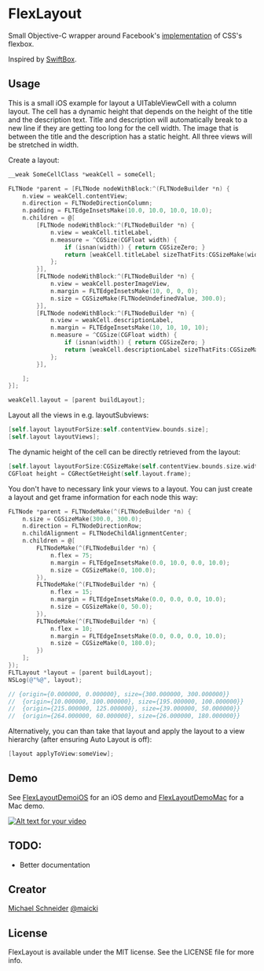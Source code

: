 # FlexLayout

Small Objective-C wrapper around Facebook's [implementation](https://github.com/facebook/css-layout) of CSS's flexbox.

Inspired by [SwiftBox](https://github.com/joshaber/SwiftBox).

## Usage

This is a small iOS example for layout a UITableViewCell with a column layout. The cell has a dynamic height that depends on the height of the title and the description text. Title and description will automatically break to a new line if they are getting too long for the cell width. The image that is between the title and the description has a static height. All three views will be stretched in width.

Create a layout:
```objective-c
__weak SomeCellClass *weakCell = someCell;

FLTNode *parent = [FLTNode nodeWithBlock:^(FLTNodeBuilder *n) {
    n.view = weakCell.contentView;
    n.direction = FLTNodeDirectionColumn;
    n.padding = FLTEdgeInsetsMake(10.0, 10.0, 10.0, 10.0);
    n.children = @[
        [FLTNode nodeWithBlock:^(FLTNodeBuilder *n) {
            n.view = weakCell.titleLabel,
            n.measure = ^CGSize(CGFloat width) {
                if (isnan(width)) { return CGSizeZero; }
                return [weakCell.titleLabel sizeThatFits:CGSizeMake(width, CGFLOAT_MAX)];
            };
        }],
        [FLTNode nodeWithBlock:^(FLTNodeBuilder *n) {
            n.view = weakCell.posterImageView,
            n.margin = FLTEdgeInsetsMake(10, 0, 0, 0);
            n.size = CGSizeMake(FLTNodeUndefinedValue, 300.0);
        }],
        [FLTNode nodeWithBlock:^(FLTNodeBuilder *n) {
            n.view = weakCell.descriptionLabel,
            n.margin = FLTEdgeInsetsMake(10, 10, 10, 10);
            n.measure = ^CGSize(CGFloat width) {
                if (isnan(width)) { return CGSizeZero; }
                return [weakCell.descriptionLabel sizeThatFits:CGSizeMake(width, CGFLOAT_MAX)];
            };
        }],

    ];
}];

weakCell.layout = [parent buildLayout];
```

Layout all the views in e.g. layoutSubviews:
```objective-c
[self.layout layoutForSize:self.contentView.bounds.size];
[self.layout layoutViews];
```

The dynamic height of the cell can be directly retrieved from the layout:
```objective-c
[self.layout layoutForSize:CGSizeMake(self.contentView.bounds.size.width, FLTNodeUndefinedValue)];
CGFloat height = CGRectGetHeight(self.layout.frame);
```


You don't have to necessary link your views to a layout. You can just create a layout and get frame information for each node this way:
```objective-c
FLTNode *parent = FLTNodeMake(^(FLTNodeBuilder *n) {
    n.size = CGSizeMake(300.0, 300.0);
    n.direction = FLTNodeDirectionRow;
    n.childAlignment = FLTNodeChildAlignmentCenter;
    n.children = @[
        FLTNodeMake(^(FLTNodeBuilder *n) {
            n.flex = 75;
            n.margin = FLTEdgeInsetsMake(0.0, 10.0, 0.0, 10.0);
            n.size = CGSizeMake(0, 100.0);
        }),
        FLTNodeMake(^(FLTNodeBuilder *n) {
            n.flex = 15;
            n.margin = FLTEdgeInsetsMake(0.0, 0.0, 0.0, 10.0);
            n.size = CGSizeMake(0, 50.0);
        }),
        FLTNodeMake(^(FLTNodeBuilder *n) {
            n.flex = 10;
            n.margin = FLTEdgeInsetsMake(0.0, 0.0, 0.0, 10.0);
            n.size = CGSizeMake(0, 180.0);
        })
    ];
});
FLTLayout *layout = [parent buildLayout];
NSLog(@"%@", layout);

// {origin={0.000000, 0.000000}, size={300.000000, 300.000000}}
//	{origin={10.000000, 100.000000}, size={195.000000, 100.000000}}
//	{origin={215.000000, 125.000000}, size={39.000000, 50.000000}}
//	{origin={264.000000, 60.000000}, size={26.000000, 180.000000}}
```

Alternatively, you can than take that layout and apply the layout to a view hierarchy (after ensuring Auto Layout is off):
```objective-c
[layout applyToView:someView];
```

## Demo

See [FlexLayoutDemoiOS](FlexLayoutDemoiOS/FlexLayoutDemoiOS) for an iOS demo and [FlexLayoutDemoMac](FlexLayoutDemoMac/FlexLayoutDemoMac) for a Mac demo.

[![Alt text for your video](http://img.youtube.com/vi/QjAXLGgmDiE/0.jpg)](https://youtu.be/QjAXLGgmDiE)


## TODO:

- Better documentation

## Creator

[Michael Schneider](http://mischneider.net)
[@maicki](https://twitter.com/maicki)

## License

FlexLayout is available under the MIT license. See the LICENSE file for more info.